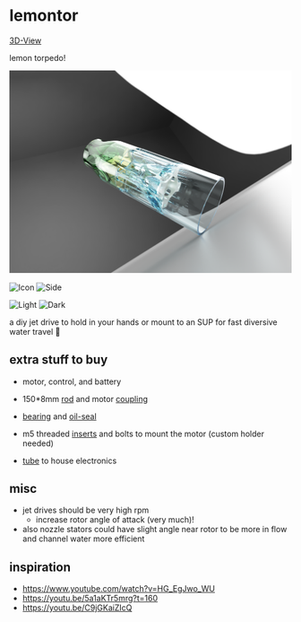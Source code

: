 # lemontor

[3D-View](https://a360.co/3xRkCS7)

lemon torpedo!

![side](https://github.com/HannesGitH/lementor/raw/main/images/v18_nice_side_bottom_seethrough.png)

<p align="left">
  <img alt="Icon" src="https://github.com/HannesGitH/lemontor/raw/main/images/v12_main_lemon.png" width="43%">
<!-- &nbsp; &nbsp; &nbsp; &nbsp; -->
  <img alt="Side" src="https://github.com/HannesGitH/lemontor/raw/main/images/v12_lemon_side.png" width="55.6%">
</p>

<p align="left">
  <img alt="Light" src="https://github.com/HannesGitH/lemontor/raw/main/images/v18_glass_side_top.png" width="49.5%">
<!-- &nbsp; &nbsp; &nbsp; &nbsp; -->
  <img alt="Dark" src="https://github.com/HannesGitH/lemontor/raw/main/images/v12_metal_top.png" width="49.5%">
</p>

a diy jet drive to hold in your hands or mount to an SUP for fast diversive water travel 🚀

## extra stuff to buy

- motor, control, and battery

- 150*8mm [rod](https://de.aliexpress.com/item/1005004340355038.html) and motor [coupling](https://www.aliexpress.com/item/1005003160728369.html)
- [bearing](https://www.aliexpress.com/item/4000286783632.html) and [oil-seal](https://www.aliexpress.com/item/4000286783632.html) 
- m5 threaded [inserts](https://www.aliexpress.com/item/1005003754316929.html) and bolts to mount the motor (custom holder needed)
- [tube](https://www.obi.de/metall-dachrinnen/fallrohr-nw-80-ral-8028-braun-2-m/p/6630149) to house electronics

## misc

- jet drives should be very high rpm
    - increase rotor angle of attack (very much)!
- also nozzle stators could have slight angle near rotor to be more in flow and channel water more efficient

## inspiration

- <https://www.youtube.com/watch?v=HG_EgJwo_WU>
- <https://youtu.be/5a1aKTr5mrg?t=160>
- <https://youtu.be/C9jGKaiZIcQ>
